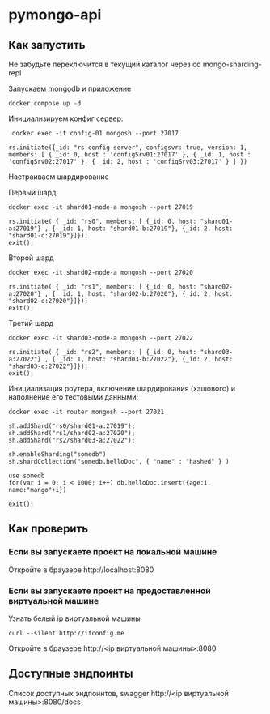# pymongo-api

## Как запустить

Не забудьте переключится в текущий каталог через cd mongo-sharding-repl

Запускаем mongodb и приложение

```shell
docker compose up -d
```

Инициализируем конфиг сервер:
```shell
 docker exec -it config-01 mongosh --port 27017
```

```shell
rs.initiate({_id: "rs-config-server", configsvr: true, version: 1, members: [ { _id: 0, host : 'configSrv01:27017' }, { _id: 1, host : 'configSrv02:27017' }, { _id: 2, host : 'configSrv03:27017' } ] })
```

Настраиваем шардирование 

Первый шард

```shell
docker exec -it shard01-node-a mongosh --port 27019
```

```shell
rs.initiate( { _id: "rs0", members: [ {_id: 0, host: "shard01-a:27019"} , { _id: 1, host: "shard01-b:27019"}, {_id: 2, host: "shard01-c:27019"}]}); 
exit();
```

Второй шард

```shell
docker exec -it shard02-node-a mongosh --port 27020
```

```shell
rs.initiate( { _id: "rs1", members: [ {_id: 0, host: "shard02-a:27020"} , { _id: 1, host: "shard02-b:27020"}, {_id: 2, host: "shard02-c:27020"}]}); 
exit();
```

Третий шард

```shell
docker exec -it shard03-node-a mongosh --port 27022
```

```shell
rs.initiate( { _id: "rs2", members: [ {_id: 0, host: "shard03-a:27022"} , { _id: 1, host: "shard03-b:27022"}, {_id: 2, host: "shard03-c:27022"}]}); 
exit();
```


Инициализация роутера, включение шардирования (хэшового) и наполнение его тестовыми данными:

```shell
docker exec -it router mongosh --port 27021
```

```shell
sh.addShard("rs0/shard01-a:27019");
sh.addShard("rs1/shard02-a:27020");
sh.addShard("rs2/shard03-a:27022");

sh.enableSharding("somedb")
sh.shardCollection("somedb.helloDoc", { "name" : "hashed" } )

use somedb
for(var i = 0; i < 1000; i++) db.helloDoc.insert({age:i, name:"mango"+i})

exit();
```


## Как проверить

### Если вы запускаете проект на локальной машине

Откройте в браузере http://localhost:8080

### Если вы запускаете проект на предоставленной виртуальной машине

Узнать белый ip виртуальной машины

```shell
curl --silent http://ifconfig.me
```

Откройте в браузере http://<ip виртуальной машины>:8080

## Доступные эндпоинты

Список доступных эндпоинтов, swagger http://<ip виртуальной машины>:8080/docs